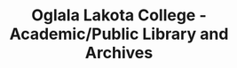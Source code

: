 ---
layout: repo
title: "Oglala Lakota College - Academic/Public Library and Archives"
id: 11899
permalink: repos/11899/
---